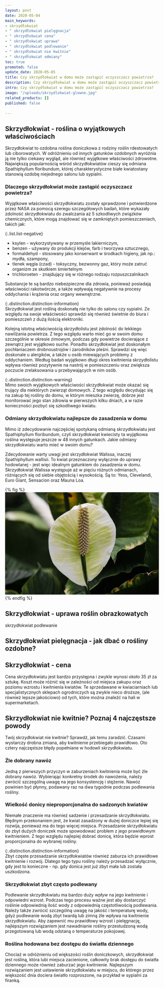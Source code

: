 ```yaml
---
layout: post
date: 2020-05-04
main_keywords:
- skrzydłokwiat
- " skrzydłokwiat pielęgnacja"
- " skrzydłokwiat cena"
- " skrzydłokwiat uprawa"
- " skrzydłokwiat podlewanie"
- " skrzydłokwiat nie kwitnie"
- " skrzydłokwiat odmiany"
toc: true
promoted: false
update_date: 2020-05-05
title: Czy skrzydłokwiat w domu może zastąpić oczyszczacz powietrza?
description: Czy skrzydłokwiat w domu może zastąpić oczyszczacz powietrza?
intro: Czy skrzydłokwiat w domu może zastąpić oczyszczacz powietrza?
image: "/uploads/skrzydlokwiat-glowne.jpg"
related_products: []
published: false

---
```

## Skrzydłokwiat - roślina o wyjątkowych właściwościach

Skrzydłokwiat to ozdobna roślina doniczkowa z rodziny roślin rdestowatych lub ciborowatych. W odróżnieniu od innych gatunków ozdobnych wyróżnia ją nie tylko ciekawy wygląd, ale również wyjątkowe właściwości zdrowotne. Największą popularnością wśród skrzydłokwiatów cieszy się odmiana Spathiphyllum floribundum, której charakterystyczne białe kwiatostany stanowią ozdobę niejednego salonu lub sypialni.

### Dlaczego skrzydłokwiat może zastąpić oczyszczacz powietrza?

Wyjątkowe właściwości skrzydłokwiatu zostały sprawdzone i potwierdzone przez NASA za pomocą szeregu szczegółowych badań, które wykazały zdolność skrzydłokwiatu do zwalczania aż 5 szkodliwych związków chemicznych, które mogą znajdować się w zamkniętych pomieszczeniach, takich jak:

{:.list.list-negative}
* ksylen - wykorzystywany w przemyśle lakierniczym,
* benzen - używany do produkcji klejów, farb i tworzywa sztucznego,
* formaldehyd - stosowany jako konserwant w środkach higieny, jak np.: mydła, szampony,
* tlenek węgla (czad) - toksyczny, bezwonny gaz, który może zatruć organizm ze skutkiem śmiertelnym
* trichloroeten - znajdujący się w różnego rodzaju rozpuszczalnikach

Substancje te są bardzo niebezpieczne dla zdrowia, ponieważ posiadają właściwości rakotwórcze, a także wpływają negatywnie na procesy oddychania i krążenia oraz organy wewnętrzne.

{:.distinction.distinction-information}  
Skrzydłokwiat jest rośliną doskonałą nie tylko do salonu czy sypialni. Ze względu na swoje właściwości sprawdzi się również świetnie do biura i pomieszczeń z dużą ilością elektroniki.

Kolejną istotną właściwością skrzydłolistu jest zdolność do lekkiego nawilżania powietrza. Z tego względu warto mieć go w swoim domu szczególnie w okresie zimowym, podczas gdy powietrze docierające z zewnątrz jest wyjątkowo suche. Ponadto skrzydłokwiat jest doskonałym pochłaniaczem drobnoustrojów i zarodników pleśni. Sprawdzi się więc doskonale u alergików, a także u osób miewających problemy z oddychaniem. Według badań wyjątkowo długi okres kwitnienia skrzydłolistu wpływa również pozytywnie na nastrój w pomieszczeniu oraz zwiększa poczucie zrelaksowania u przebywających w nim osób.

{:.distinction.distinction-warning}  
Mimo swoich wyjątkowych właściwości skrzydłokwiat może okazać się trujący dla niektórych zwierząt domowych. Z tego względu decydując się na zakup tej rośliny do domu, w którym mieszka zwierzę, dobrze jest monitorować jego stan zdrowia w pierwszych kilku dniach, a w razie konieczności pozbyć się szkodliwego kwiatu.

### Odmiany skrzydłokwiatu najlepsze do zasadzenia w domu

Mimo iż zdecydowanie najczęściej spotykaną odmianą skrzydłokwiatu jest Spathiphyllum floribundum, czyli skrzydłokwiat kwiecisty ta wyjątkowa roślina występuje jeszcze w 48 innych gatunkach. Jakie odmiany skrzydłokwiatu warto mieć w swoim domu?

Zdecydowanie warty uwagi jest skrzydłokwiat Walissa, inaczej Spathiphyllum wallisii. To kwiat przeznaczony wyłącznie do uprawy hodowlanej - jest więc idealnym gatunkiem do zasadzenia w domu. Skrzydłokwiat Walissa występuje aż w pięciu różnych odmianach, różniących się od siebie objętością i wysokością. Są to: Yess, Clevelandi, Euro Giant, Sensacion oraz Mauna Loa.

{% fig %}  
![](/uploads/skrzydlokwiat-odmiany.jpg)
{% endfig %}

## Skrzydłokwiat - uprawa roślin obrazkowatych

skrzydłokwiat podlewanie

## Skrzydłokwiat pielęgnacja - jak dbać o rośliny ozdobne?

## Skrzydłokwiat - cena

Cena skrzydłokwiatu jest bardzo przystępna i zwykle wynosi około 35 zł za sztukę. Koszt może różnić się w zależności od miejsca zakupu oraz poziomu wzrostu i kwitnienia kwiatów. Te sprzedawane w kwiaciarniach lub specjalistycznych sklepach ogrodniczych są zwykle nieco droższe, (ale również lepsze jakościowo) od tych, które można znaleźć na hali w supermarketach.

## Skrzydłokwiat nie kwitnie? Poznaj 4 najczęstsze powody

Twój skrzydłokwiat nie kwitnie? Sprawdź, jak temu zaradzić. Czasami wystarczy drobna zmiana, aby kwitnienie przebiegało prawidłowo. Oto cztery najczęstsze błędy popełniane w hodowli skrzydłokwiatu.

### Źle dobrany nawóz

Jedną z pierwszych przyczyn w zaburzeniach kwitnienia może być źle dobrany nawóz. Wybierając konkretny środek do nawożenia, należy zwrócić szczególną uwagę na jego konsystencję i stężenie. Nawóz powinien być płynny, podawany raz na dwa tygodnie podczas podlewania rośliny.

### Wielkość donicy nieproporcjonalna do sadzonych kwiatów

Niemałe znaczenie ma również sadzenie i przesadzanie skrzydłokwiatu. Błędnym przekonaniem jest, że kwiat zasadzony w dużej doniczce lepiej się rozwija, ponieważ ma do tego więcej miejsca. Przesadzanie skrzydłokwiatu do zbyt dużych doniczek może spowodować problem z jego prawidłowym kwitnieniem. Z tego względu najlepiej dobrać donicę, która będzie wprost proporcjonalna do wybranej rośliny.

{:.distinction.distinction-information}  
Zbyt częste przesadzanie skrzydłokwiatów również zaburza ich prawidłowe kwitnienie i rozwój. Dlatego tego typu rośliny należy przesadzać wyłącznie, gdy jest to konieczne - np. gdy donica jest już zbyt mała lub została uszkodzona.

### Skrzydłokwiat zbyt często podlewany

Podlewanie skrzydłokwiatu ma bardzo duży wpływ na jego kwitnienie i odpowiedni wzrost. Podczas tego procesu ważne jest aby dostarczyć roślinie odpowiednią ilość wody z odpowiednią częstotliwością podlewania. Należy także zwrócić szczególną uwagę na jakość i temperaturę wody, gdyż podlewanie wodą zbyt twardą lub zimną źle wpływa na kwitnienie skrzydłokwiatu. Aby zapewnić mu prawidłowy wzrost i pielęgnację, najlepszym rozwiązaniem jest nawadnianie rośliny przestudzoną wodą przegotowaną lub wodą odstaną o temperaturze pokojowej.

### Roślina hodowana bez dostępu do światła dziennego

Chociaż w odróżnieniu od większości roślin doniczkowych, skrzydłokwiat jest rośliną, która lubi miejsca zacienione, całkowity brak dostępu do światła dziennego może również zaburzać jego kwitnienie. Najlepszym rozwiązaniem jest ustawienie skrzydłokwiatu w miejscu, do którego przez większość dnia dociera światło rozproszone, na przykład w sypialni za firanką.